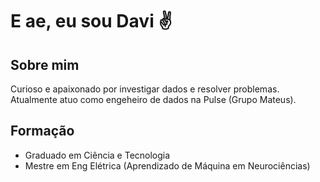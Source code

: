 # E ae, eu sou Davi :v:	

## Sobre mim
Curioso e apaixonado por investigar dados e resolver problemas. Atualmente atuo como engeheiro de dados na Pulse (Grupo Mateus).

## Formação
- Graduado em Ciência e Tecnologia
- Mestre em Eng Elétrica (Aprendizado de Máquina em Neurociências)


<!--

**davicn/davicn** is a ✨ _special_ ✨ repository because its `README.md` (this file) appears on your GitHub profile.

Here are some ideas to get you started:

- 🔭 Atualmente atuo como engeheiro de dados na Pulse (Grupo Mateus).
- 🌱 I’m currently learning ...
- 👯 I’m looking to collaborate on ...
- 🤔 I’m looking for help with ...
- 💬 Ask me about ...
- 📫 How to reach me: ...
- 😄 Pronouns: ...
- ⚡ Fun fact: ...

-->
